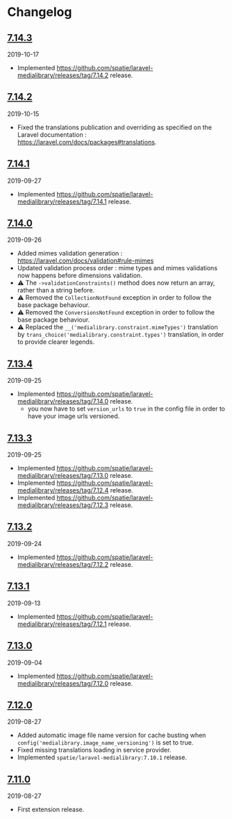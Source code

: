 # Changelog

## [7.14.3](https://github.com/Okipa/laravel-medialibrary-ext/releases/tag/7.14.3)

2019-10-17

- Implemented https://github.com/spatie/laravel-medialibrary/releases/tag/7.14.2 release.

## [7.14.2](https://github.com/Okipa/laravel-medialibrary-ext/releases/tag/7.14.2)

2019-10-15

- Fixed the translations publication and overriding as specified on the Laravel documentation : https://laravel.com/docs/packages#translations.

## [7.14.1](https://github.com/Okipa/laravel-medialibrary-ext/releases/tag/7.14.1)

2019-09-27

- Implemented https://github.com/spatie/laravel-medialibrary/releases/tag/7.14.1 release.

## [7.14.0](https://github.com/Okipa/laravel-medialibrary-ext/releases/tag/7.14.0)

2019-09-26

- Added mimes validation generation : https://laravel.com/docs/validation#rule-mimes
- Updated validation process order : mime types and mimes validations now happens before dimensions validation.
- :warning: The `->validationConstraints()` method does now return an array, rather than a string before.
- :warning: Removed the `CollectionNotFound` exception in order to follow the base package behaviour.
- :warning: Removed the `ConversionsNotFound` exception in order to follow the base package behaviour.
- :warning: Replaced the `__('medialibrary.constraint.mimeTypes')` translation by `trans_choice('medialibrary.constraint.types')` translation, in order to provide clearer legends.

## [7.13.4](https://github.com/Okipa/laravel-medialibrary-ext/releases/tag/7.13.4)

2019-09-25

- Implemented https://github.com/spatie/laravel-medialibrary/releases/tag/7.14.0 release.
  - you now have to set `version_urls` to `true` in the config file in order to have your image urls versioned.

## [7.13.3](https://github.com/Okipa/laravel-medialibrary-ext/releases/tag/7.13.3)

2019-09-25

- Implemented https://github.com/spatie/laravel-medialibrary/releases/tag/7.13.0 release.
- Implemented https://github.com/spatie/laravel-medialibrary/releases/tag/7.12.4 release.
- Implemented https://github.com/spatie/laravel-medialibrary/releases/tag/7.12.3 release.

## [7.13.2](https://github.com/Okipa/laravel-medialibrary-ext/releases/tag/7.13.2)

2019-09-24

- Implemented https://github.com/spatie/laravel-medialibrary/releases/tag/7.12.2 release.

## [7.13.1](https://github.com/Okipa/laravel-medialibrary-ext/releases/tag/7.13.1)

2019-09-13

- Implemented https://github.com/spatie/laravel-medialibrary/releases/tag/7.12.1 release.

## [7.13.0](https://github.com/Okipa/laravel-medialibrary-ext/releases/tag/7.13.0)

2019-09-04

- Implemented https://github.com/spatie/laravel-medialibrary/releases/tag/7.12.0 release.

## [7.12.0](https://github.com/Okipa/laravel-medialibrary-ext/releases/tag/7.12.0)

2019-08-27

- Added automatic image file name version for cache busting when `config('medialibrary.image_name_versioning')` is set to true.
- Fixed missing translations loading in service provider.
- Implemented `spatie/laravel-medialibrary:7.10.1` release.

## [7.11.0](https://github.com/Okipa/laravel-medialibrary-ext/releases/tag/7.11.0)

2019-08-27

- First extension release.
